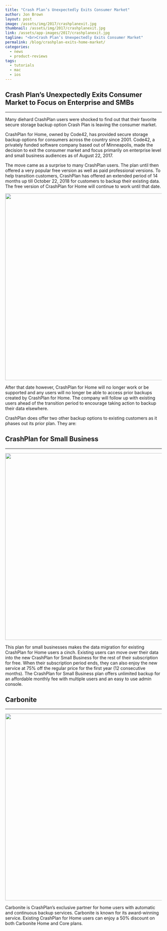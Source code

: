 ```yaml
---
title: "Crash Plan’s Unexpectedly Exits Consumer Market"
author: Jon Brown
layout: post
image: /assets/img/2017/crashplanexit.jpg
thumbnail: /assets/img/2017/crashplanexit.jpg
link: /assets/app-images/2017/crashplanexit.jpg
tagline: "<br>Crash Plan’s Unexpectedly Exits Consumer Market"
permalink: /blog/crashplan-exits-home-market/
categories:
  - news
  - product-reviews
tags:
  - tutorials
  - mac
  - ios
---
```

## Crash Plan’s Unexpectedly Exits Consumer Market to Focus on Enterprise and SMBs
---
Many diehard CrashPlan users were shocked to find out that their favorite secure storage backup option Crash Plan is leaving the consumer market.

CrashPlan for Home, owned by Code42, has provided secure storage backup options for consumers across the country since 2001. Code42, a privately funded software company based out of Minneapolis, made the decision to exit the consumer market and focus primarily on enterprise level and small business audiences as of August 22, 2017.

The move came as a surprise to many CrashPlan users. The plan until then offered a very popular free version as well as paid professional versions. To help transition customers, CrashPlan has offered an extended period of 14 months up till October 22, 2018 for customers to backup their existing data. The free version of CrashPlan for Home will continue to work until that date. 

<img src="{{ site.site_cdn }}/assets/img/blog/2017/crashplanexit/CrashPlan_image_1.jpg" class="img-fluid rounded m-2" width="600" />

After that date however, CrashPlan for Home will no longer work or be supported and any users will no longer be able to access prior backups created by CrashPlan for Home. The company will follow up with existing users ahead of the transition period to encourage taking action to backup their data elsewhere. 

CrashPlan does offer two other backup options to existing customers as it phases out its prior plan. They are:

## CrashPlan for Small Business
---
<img src="{{ site.site_cdn }}/assets/img/blog/2017/crashplanexit/CrashPlan_image_2.png" class="img-fluid rounded m-2" width="600" />

This plan for small businesses makes the data migration for existing CrashPlan for Home users a cinch. Existing users can move over their data into the new CrashPlan for Small Business for the rest of their subscription for free. When their subscription period ends, they can also enjoy the new service at 75% off the regular price for the first year (12 consecutive months). The CrashPlan for Small Business plan offers unlimited backup for an affordable monthly fee with multiple users and an easy to use admin console.

## Carbonite
---
<img src="{{ site.site_cdn }}/assets/img/blog/2017/crashplanexit/CrashPlan_image_3.png" class="img-fluid rounded m-2" width="600" />

Carbonite is CrashPlan’s exclusive partner for home users with automatic and continuous backup services. Carbonite is known for its award-winning service. Existing CrashPlan for Home users can enjoy a 50% discount on both Carbonite Home and Core plans.
